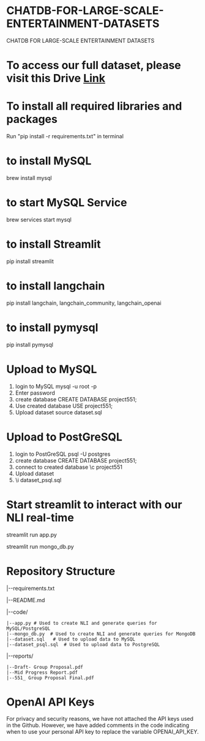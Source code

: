 # CHATDB-FOR-LARGE-SCALE-ENTERTAINMENT-DATASETS
CHATDB FOR LARGE-SCALE ENTERTAINMENT DATASETS

# To access our full dataset, please visit this Drive [Link](https://drive.google.com/drive/folders/1z1rtXkZ8yUWFPUhPlxfFKT2U-K7_RcWU?usp=drive_link)

# To install all required libraries and packages
Run "pip install -r requirements.txt" in terminal

# to install MySQL
brew install mysql

# to start MySQL Service
brew services start mysql

# to install Streamlit
pip install streamlit

# to install langchain
pip install langchain, langchain_community, langchain_openai

# to install pymysql
pip install pymysql


# Upload to MySQL
1. login to MySQL
  mysql -u root -p
2. Enter password
3. create database
   CREATE DATABASE project551;
4. Use created database
   USE project551;
5. Upload dataset
   source dataset.sql

# Upload to PostGreSQL
1. login to PostGreSQL
  psql -U postgres
2. create database
   CREATE DATABASE project551;
3. connect to created database
   \c project551
4. Upload dataset
5. \i dataset_psql.sql

# Start streamlit to interact with our NLI real-time 
streamlit run app.py

streamlit run mongo_db.py

# Repository Structure 
|--requirements.txt  

|--README.md 

|--code/  

	|--app.py # Used to create NLI and generate queries for MySQL/PostgreSQL
  	|--mongo_db.py  # Used to create NLI and generate queries for MongoDB
	|--dataset.sql   # Used to upload data to MySQL
  	|--dataset_psql.sql  # Used to upload data to PostgreSQL
  
|--reports/

	|--Draft- Group Proposal.pdf 
	|--Mid Progress Report.pdf
	|--551_ Group Proposal Final.pdf


# OpenAI API Keys
For privacy and security reasons, we have not attached the API keys used in the Github. However, we have added comments in the code indicating when to use your personal API key to replace the variable OPENAI_API_KEY.
